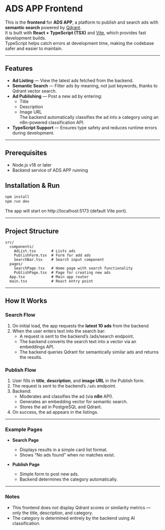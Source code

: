 # ADS APP Frontend

This is the **frontend** for **ADS APP**, a platform to publish and search ads with **semantic search** powered by [Qdrant](https://qdrant.tech/).  
It is built with **React + TypeScript (TSX)** and [Vite](https://vitejs.dev/), which provides fast development builds.  
TypeScript helps catch errors at development time, making the codebase safer and easier to maintain.

---

## Features

- **Ad Listing** — View the latest ads fetched from the backend.
- **Semantic Search** — Filter ads by meaning, not just keywords, thanks to Qdrant vector search.
- **Ad Publishing** — Post a new ad by entering:
  - Title
  - Description
  - Image URL  
  The backend automatically classifies the ad into a category using an n8n-powered classification API.
- **TypeScript Support** — Ensures type safety and reduces runtime errors during development.

---

## Prerequisites

- Node.js v18 or later
- Backend service of ADS APP running

## Installation & Run

```bash
npm install
npm run dev
```
The app will start on http://localhost:5173 (default Vite port).

---
## Project Structure
```
src/
  components/
    AdList.tsx       # Lists ads
    PublishForm.tsx  # Form for add ads
    SearchBar.tsx    # Search input component
  pages/
    SearchPage.tsx   # Home page with search functionality
    PublishPage.tsx  # Page for creating new ads
  App.tsx            # Main app router
  main.tsx           # React entry point
```
---
## How It Works
### Search Flow
1. On initial load, the app requests the **latest 10 ads** from the backend
2. When the user enters text into the search bar:
    - A request is sent to the backend’s /ads/search endpoint.
    - The backend converts the search text into a vector via an embeddings API.
    - The backend queries Qdrant for semantically similar ads and returns the results.
### Publish Flow
1. User fills in **title**, **description**, and **image URL** in the Publish form.
2. The request is sent to the backend’s ```/ads``` endpoint.
3. Backend:
    - Moderates and classifies the ad (via **n8n** API).
    - Generates an embedding vector for semantic search.
    - Stores the ad in PostgreSQL and Qdrant.
4. On success, the ad appears in the listings.
---
### Example Pages
- **Search Page**
    - Displays results in a simple card list format.
    - Shows "No ads found" when no matches exist.

- **Publish Page**
    - Simple form to post new ads.
    - Backend determines the category automatically.
---
### Notes
- This frontend does not display Qdrant scores or similarity metrics — only the title, description, and category.
- The category is determined entirely by the backend using AI classification.